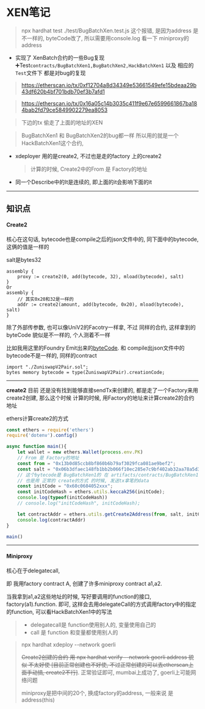 # XEN笔记


> npx hardhat test ./test/BugBatchXen.test.js 这个报错, 是因为address 是 不一样的, byteCode改了, 所以需要用console.log 看一下 miniproxy的address

- 实现了 XenBatch合约的一些Bug复现➕Test`contracts/BugBatchXen1,BugBatchXen2,HackBatchXen1` 以及 相应的 	`Test`文件下 都是对bug的复现

> https://etherscan.io/tx/0xf12704a8d34349e53661549efe15bdeaa29b43df620b4bf701bdb70ef3b7afd1

> https://etherscan.io/tx/0x16a05c14b3035c411f9e67e6599661867ba184bab2fd79ce5849902279ea8053

> 下边的tx 偷走了上面的地址的XEN

  > BugBatchXen1 和 BugBatchXen2的bug都一样 所以用的就是一个HackBatchXen1这个合约,

- xdeployer 用的是create2, 不过也是走的factory 上的create2

  > 计算的时候, Create2中的From 是 Factory的地址

- 同一个Describe中的It是连续的, 即上面的it会影响下面的it

---

## 知识点

#### Create2

核心在这句话, bytecode也是compile之后的json文件中的, 同下面中的bytecode, 这俩的值是一样的

salt是bytes32

```solidity
assembly {
	proxy := create2(0, add(bytecode, 32), mload(bytecode), salt)
}
Or
assembly {
	// 其实0x20和32是一样的
	addr := create2(amount, add(bytecode, 0x20), mload(bytecode), salt)
}
```

除了外部传参数, 也可以像UniV2的Facotry一样拿, 不过 同样的合约, 这样拿到的byteCode 貌似是不一样的, 个人测着不一样

比如我用这里的Foundry Emit出来的[byteCode](https://github.com/skyonedot/zuniswapv2/blob/db004a86a0037222ec00aead6eb0f974baf3b615/src/ZuniswapV2Factory.sol#L39). 和 compile出json文件中的bytecode不是一样的, 同样的contract

```solidity
import "./ZuniswapV2Pair.sol";
bytes memory bytecode = type(ZuniswapV2Pair).creationCode;
```

---

**create2** 目前 还是没有找到能够直接sendTx来创建的, 都是走了一个Factory来用create2创建, 那么这个时候 计算的时候, 用Factory的地址来计算create2的合约地址

ethers计算create2的方式

```javascript
const ethers = require('ethers')
require('dotenv').config()

async function main(){
    let wallet = new ethers.Wallet(process.env.PK)
    // From 是 Factory的地址
    const from = "0x13b0d85ccb8bf860b6b79af3029fca081ae9bef2";
    const salt = "0x06b3dfaec148fb1bb2b066f10ec285e7c9bf402ab32aa78a5d38e34566810cd2";
    // 这个bytecode是 BugBatchXen1的 在 artifacts/contracts/BugBatchXen1.sol里面能找到  bytecode
  	// 也是用 正常的 create的方式 的时候, 发送tx拿笔的data
    const initCode = "0x60c0604052xxx";
    const initCodeHash = ethers.utils.keccak256(initCode);
    console.log(typeof(initCodeHash))
    // console.log("initCodeHash", initCodeHash);

    let contractAddr = ethers.utils.getCreate2Address(from, salt, initCodeHash);
    console.log(contractAddr)
}

main()
```

---

#### Miniproxy

核心在于delegatecall,

即 我用factory contract A, 创建了许多miniproxy contract a1,a2.

当我拿到a1,a2这些地址的时候, 写好要调用的function的接口, factory(a1).function. 即可, 这样会去用delegateCall的方式调用factory中的指定的function, 可以看HackBatchXen1中的写法

> - delegatecall是 function使用别人的, 变量使用自己的
> - call 是 function 和变量都使用别人的



> npx hardhat xdeploy --network goerli
>
> ~~Create2创建的合约 用 npx hardhat verify --network goerli address 貌似 不太好使 [目前正常创建也不好使, 不过正常创建的可以去etherscan上面手动搞, create2不行]~~. 正常验证即可, mumbai上成功了, goerli上可能网络问题 
>
> miniproxy是把中间的20个, 换成factory的address, 一般来说 是 address(this)



